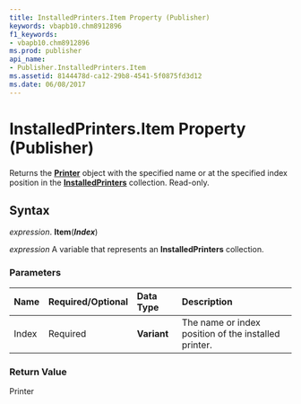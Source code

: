 ```yaml
---
title: InstalledPrinters.Item Property (Publisher)
keywords: vbapb10.chm8912896
f1_keywords:
- vbapb10.chm8912896
ms.prod: publisher
api_name:
- Publisher.InstalledPrinters.Item
ms.assetid: 8144478d-ca12-29b8-4541-5f0875fd3d12
ms.date: 06/08/2017
---
```



# InstalledPrinters.Item Property (Publisher)

Returns the  **[Printer](Publisher.Printer.md)** object with the specified name or at the specified index position in the **[InstalledPrinters](Publisher.InstalledPrinters.md)** collection. Read-only.


## Syntax

 _expression_. **Item**(**_Index_**)

 _expression_ A variable that represents an  **InstalledPrinters** collection.


### Parameters



|**Name**|**Required/Optional**|**Data Type**|**Description**|
|:-----|:-----|:-----|:-----|
|Index|Required| **Variant**|The name or index position of the installed printer.|

### Return Value

Printer


